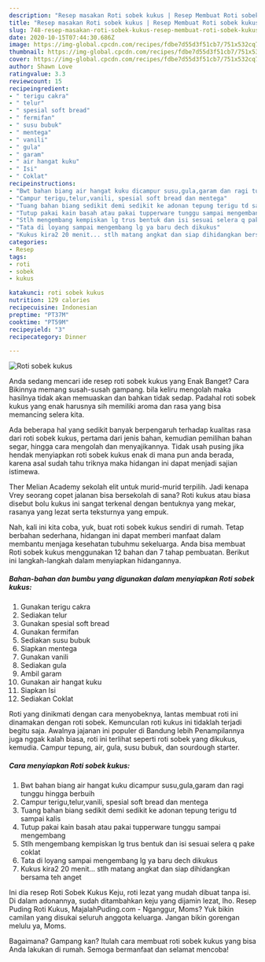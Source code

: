 ```yaml
---
description: "Resep masakan Roti sobek kukus | Resep Membuat Roti sobek kukus Yang Enak dan Simpel"
title: "Resep masakan Roti sobek kukus | Resep Membuat Roti sobek kukus Yang Enak dan Simpel"
slug: 748-resep-masakan-roti-sobek-kukus-resep-membuat-roti-sobek-kukus-yang-enak-dan-simpel
date: 2020-10-15T07:44:30.686Z
image: https://img-global.cpcdn.com/recipes/fdbe7d55d3f51cb7/751x532cq70/roti-sobek-kukus-foto-resep-utama.jpg
thumbnail: https://img-global.cpcdn.com/recipes/fdbe7d55d3f51cb7/751x532cq70/roti-sobek-kukus-foto-resep-utama.jpg
cover: https://img-global.cpcdn.com/recipes/fdbe7d55d3f51cb7/751x532cq70/roti-sobek-kukus-foto-resep-utama.jpg
author: Shawn Love
ratingvalue: 3.3
reviewcount: 15
recipeingredient:
- " terigu cakra"
- " telur"
- " spesial soft bread"
- " fermifan"
- " susu bubuk"
- " mentega"
- " vanili"
- " gula"
- " garam"
- " air hangat kuku"
- " Isi"
- " Coklat"
recipeinstructions:
- "Bwt bahan biang air hangat kuku dicampur susu,gula,garam dan ragi tunggu hingga berbuih"
- "Campur terigu,telur,vanili, spesial soft bread dan mentega"
- "Tuang bahan biang sedikit demi sedikit ke adonan tepung terigu td sampai kalis"
- "Tutup pakai kain basah atau pakai tupperware tunggu sampai mengembang"
- "Stlh mengembang kempiskan lg trus bentuk dan isi sesuai selera q pake coklat"
- "Tata di loyang sampai mengembang lg ya baru dech dikukus"
- "Kukus kira2 20 menit... stlh matang angkat dan siap dihidangkan bersama teh anget"
categories:
- Resep
tags:
- roti
- sobek
- kukus

katakunci: roti sobek kukus 
nutrition: 129 calories
recipecuisine: Indonesian
preptime: "PT37M"
cooktime: "PT59M"
recipeyield: "3"
recipecategory: Dinner

---
```



![Roti sobek kukus](https://img-global.cpcdn.com/recipes/fdbe7d55d3f51cb7/751x532cq70/roti-sobek-kukus-foto-resep-utama.jpg)

Anda sedang mencari ide resep roti sobek kukus yang Enak Banget? Cara Bikinnya memang susah-susah gampang. bila keliru mengolah maka hasilnya tidak akan memuaskan dan bahkan tidak sedap. Padahal roti sobek kukus yang enak harusnya sih memiliki aroma dan rasa yang bisa memancing selera kita.

Ada beberapa hal yang sedikit banyak berpengaruh terhadap kualitas rasa dari roti sobek kukus, pertama dari jenis bahan, kemudian pemilihan bahan segar, hingga cara mengolah dan menyajikannya. Tidak usah pusing jika hendak menyiapkan roti sobek kukus enak di mana pun anda berada, karena asal sudah tahu triknya maka hidangan ini dapat menjadi sajian istimewa.

Ther Melian Academy sekolah elit untuk murid-murid terpilih. Jadi kenapa Vrey seorang copet jalanan bisa bersekolah di sana? Roti kukus atau biasa disebut bolu kukus ini sangat terkenal dengan bentuknya yang mekar, rasanya yang lezat serta teksturnya yang empuk.


Nah, kali ini kita coba, yuk, buat roti sobek kukus sendiri di rumah. Tetap berbahan sederhana, hidangan ini dapat memberi manfaat dalam membantu menjaga kesehatan tubuhmu sekeluarga. Anda bisa membuat Roti sobek kukus menggunakan 12 bahan dan 7 tahap pembuatan. Berikut ini langkah-langkah dalam menyiapkan hidangannya.

<!--inarticleads1-->

##### Bahan-bahan dan bumbu yang digunakan dalam menyiapkan Roti sobek kukus:

1. Gunakan  terigu cakra
1. Sediakan  telur
1. Gunakan  spesial soft bread
1. Gunakan  fermifan
1. Sediakan  susu bubuk
1. Siapkan  mentega
1. Gunakan  vanili
1. Sediakan  gula
1. Ambil  garam
1. Gunakan  air hangat kuku
1. Siapkan  Isi
1. Sediakan  Coklat


Roti yang dinikmati dengan cara menyobeknya, lantas membuat roti ini dinamakan dengan roti sobek. Kemunculan roti kukus ini tidaklah terjadi begitu saja. Awalnya jajanan ini populer di Bandung lebih Penampilannya juga nggak kalah biasa, roti ini terlihat seperti roti sobek yang dikukus, kemudia. Campur tepung, air, gula, susu bubuk, dan sourdough starter. 

<!--inarticleads2-->

##### Cara menyiapkan Roti sobek kukus:

1. Bwt bahan biang air hangat kuku dicampur susu,gula,garam dan ragi tunggu hingga berbuih
1. Campur terigu,telur,vanili, spesial soft bread dan mentega
1. Tuang bahan biang sedikit demi sedikit ke adonan tepung terigu td sampai kalis
1. Tutup pakai kain basah atau pakai tupperware tunggu sampai mengembang
1. Stlh mengembang kempiskan lg trus bentuk dan isi sesuai selera q pake coklat
1. Tata di loyang sampai mengembang lg ya baru dech dikukus
1. Kukus kira2 20 menit... stlh matang angkat dan siap dihidangkan bersama teh anget


Ini dia resep Roti Sobek Kukus Keju, roti lezat yang mudah dibuat tanpa isi. Di dalam adonannya, sudah ditambahkan keju yang dijamin lezat, lho. Resep Puding Roti Kukus, MajalahPuding.com - Nganggur, Moms? Yuk bikin camilan yang disukai seluruh anggota keluarga. Jangan bikin gorengan melulu ya, Moms. 

Bagaimana? Gampang kan? Itulah cara membuat roti sobek kukus yang bisa Anda lakukan di rumah. Semoga bermanfaat dan selamat mencoba!
